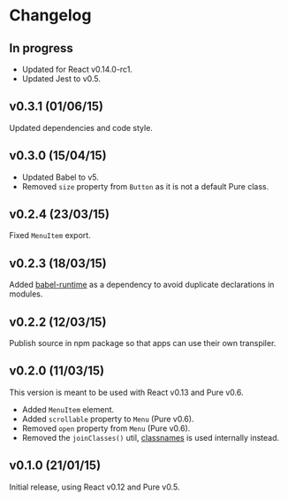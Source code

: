 # Changelog

## In progress

- Updated for React v0.14.0-rc1.
- Updated Jest to v0.5.

## v0.3.1 (01/06/15)

Updated dependencies and code style.

## v0.3.0 (15/04/15)

- Updated Babel to v5.
- Removed `size` property from `Button` as it is not a default Pure class.

## v0.2.4 (23/03/15)

Fixed `MenuItem` export.

## v0.2.3 (18/03/15)

Added [babel-runtime](https://babeljs.io/docs/usage/runtime/) as a dependency to avoid duplicate declarations in modules.

## v0.2.2 (12/03/15)

Publish source in npm package so that apps can use their own transpiler.

## v0.2.0 (11/03/15)

This version is meant to be used with React v0.13 and Pure v0.6.

- Added `MenuItem` element.
- Added `scrollable` property to `Menu` (Pure v0.6).
- Removed `open` property from `Menu` (Pure v0.6).
- Removed the `joinClasses()` util, [classnames](https://www.npmjs.com/package/classnames) is used internally instead.

## v0.1.0 (21/01/15)

Initial release, using React v0.12 and Pure v0.5.
